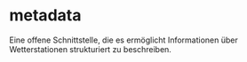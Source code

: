 # metadata
Eine offene Schnittstelle, die es ermöglicht Informationen über Wetterstationen strukturiert zu beschreiben.
